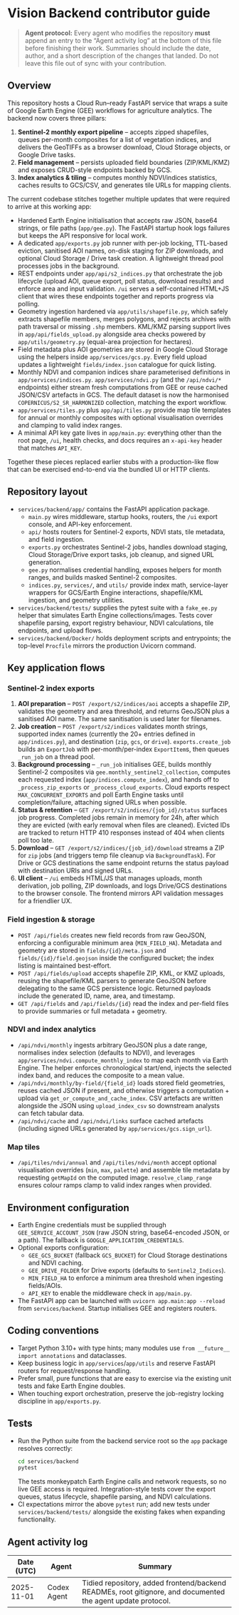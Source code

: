 # Vision Backend contributor guide

> **Agent protocol:** Every agent who modifies the repository **must** append an entry to the “Agent activity log” at the bottom of this file before finishing their work. Summaries should include the date, author, and a short description of the changes that landed. Do not leave this file out of sync with your contribution.

## Overview
This repository hosts a Cloud Run–ready FastAPI service that wraps a suite of
Google Earth Engine (GEE) workflows for agriculture analytics. The backend now
covers three pillars:

1. **Sentinel-2 monthly export pipeline** – accepts zipped shapefiles, queues
   per-month composites for a list of vegetation indices, and delivers the
   GeoTIFFs as a browser download, Cloud Storage objects, or Google Drive tasks.
2. **Field management** – persists uploaded field boundaries (ZIP/KML/KMZ) and
   exposes CRUD-style endpoints backed by GCS.
3. **Index analytics & tiling** – computes monthly NDVI/indices statistics,
   caches results to GCS/CSV, and generates tile URLs for mapping clients.

The current codebase stitches together multiple updates that were required to
arrive at this working app:

- Hardened Earth Engine initialisation that accepts raw JSON, base64 strings, or
  file paths (`app/gee.py`). The FastAPI startup hook logs failures but keeps the
  API responsive for local work.
- A dedicated `app/exports.py` job runner with per-job locking, TTL-based
  eviction, sanitised AOI names, on-disk staging for ZIP downloads, and optional
  Cloud Storage / Drive task creation. A lightweight thread pool processes jobs
  in the background.
- REST endpoints under `app/api/s2_indices.py` that orchestrate the job lifecycle
  (upload AOI, queue export, poll status, download results) and enforce area and
  input validation. `/ui` serves a self-contained HTML+JS client that wires these
  endpoints together and reports progress via polling.
- Geometry ingestion hardened via `app/utils/shapefile.py`, which safely extracts
  shapefile members, merges polygons, and rejects archives with path traversal or
  missing `.shp` members. KML/KMZ parsing support lives in
  `app/api/fields_upload.py` alongside area checks powered by
  `app/utils/geometry.py` (equal-area projection for hectares).
- Field metadata plus AOI geometries are stored in Google Cloud Storage using the
  helpers inside `app/services/gcs.py`. Every field upload updates a lightweight
  `fields/index.json` catalogue for quick listing.
- Monthly NDVI and companion indices share parameterised definitions in
  `app/services/indices.py`. `app/services/ndvi.py` (and the `/api/ndvi/*`
  endpoints) either stream fresh computations from GEE or reuse cached JSON/CSV
  artefacts in GCS. The default dataset is now the harmonised
  `COPERNICUS/S2_SR_HARMONIZED` collection, matching the export workflow.
- `app/services/tiles.py` plus `app/api/tiles.py` provide map tile templates for
  annual or monthly composites with optional visualisation overrides and clamping
  to valid index ranges.
- A minimal API key gate lives in `app/main.py`: everything other than the root
  page, `/ui`, health checks, and docs requires an `x-api-key` header that matches
  `API_KEY`.

Together these pieces replaced earlier stubs with a production-like flow that can
be exercised end-to-end via the bundled UI or HTTP clients.

## Repository layout
- `services/backend/app/` contains the FastAPI application package.
  - `main.py` wires middleware, startup hooks, routers, the `/ui` export console,
    and API-key enforcement.
  - `api/` hosts routers for Sentinel-2 exports, NDVI stats, tile metadata, and
    field ingestion.
  - `exports.py` orchestrates Sentinel-2 jobs, handles download staging, Cloud
    Storage/Drive export tasks, job cleanup, and signed URL generation.
  - `gee.py` normalises credential handling, exposes helpers for month ranges,
    and builds masked Sentinel-2 composites.
  - `indices.py`, `services/`, and `utils/` provide index math, service-layer
    wrappers for GCS/Earth Engine interactions, shapefile/KML ingestion, and
    geometry utilities.
- `services/backend/tests/` supplies the pytest suite with a `fake_ee.py` helper
  that simulates Earth Engine collections/images. Tests cover shapefile parsing,
  export registry behaviour, NDVI calculations, tile endpoints, and upload flows.
- `services/backend/Docker/` holds deployment scripts and entrypoints; the
  top-level `Procfile` mirrors the production Uvicorn command.

## Key application flows

### Sentinel-2 index exports
1. **AOI preparation** – `POST /export/s2/indices/aoi` accepts a shapefile ZIP,
   validates the geometry and area threshold, and returns GeoJSON plus a
   sanitised AOI name. The same sanitisation is used later for filenames.
2. **Job creation** – `POST /export/s2/indices` validates month strings,
   supported index names (currently the 20+ entries defined in `app/indices.py`),
   and destination (`zip`, `gcs`, or `drive`). `exports.create_job` builds an
   `ExportJob` with per-month/per-index `ExportItem`s, then queues `_run_job` on
   a thread pool.
3. **Background processing** – `_run_job` initialises GEE, builds monthly
   Sentinel-2 composites via `gee.monthly_sentinel2_collection`, computes each
   requested index (`app/indices.compute_index`), and hands off to
   `_process_zip_exports` or `_process_cloud_exports`. Cloud exports respect
   `MAX_CONCURRENT_EXPORTS` and poll Earth Engine tasks until completion/failure,
   attaching signed URLs when possible.
4. **Status & retention** – `GET /export/s2/indices/{job_id}/status` surfaces
   job progress. Completed jobs remain in memory for 24h, after which they are
   evicted (with early removal when files are cleaned). Evicted IDs are tracked
   to return HTTP 410 responses instead of 404 when clients poll too late.
5. **Download** – `GET /export/s2/indices/{job_id}/download` streams a ZIP for
   `zip` jobs (and triggers temp file cleanup via `BackgroundTask`). For Drive
   or GCS destinations the same endpoint returns the status payload with
   destination URIs and signed URLs.
6. **UI client** – `/ui` embeds HTML/JS that manages uploads, month derivation,
   job polling, ZIP downloads, and logs Drive/GCS destinations to the browser
   console. The frontend mirrors API validation messages for a friendlier UX.

### Field ingestion & storage
- `POST /api/fields` creates new field records from raw GeoJSON, enforcing a
  configurable minimum area (`MIN_FIELD_HA`). Metadata and geometry are stored in
  `fields/{id}/meta.json` and `fields/{id}/field.geojson` inside the configured
  bucket; the index listing is maintained best-effort.
- `POST /api/fields/upload` accepts shapefile ZIP, KML, or KMZ uploads, reusing
  the shapefile/KML parsers to generate GeoJSON before delegating to the same
  GCS persistence logic. Returned payloads include the generated ID, name, area,
  and timestamp.
- `GET /api/fields` and `/api/fields/{id}` read the index and per-field files to
  provide summaries or full metadata + geometry.

### NDVI and index analytics
- `/api/ndvi/monthly` ingests arbitrary GeoJSON plus a date range, normalises
  index selection (defaults to NDVI), and leverages
  `app/services/ndvi.compute_monthly_index` to map each month via Earth Engine.
  The helper enforces chronological start/end, injects the selected index band,
  and reduces the composite to a mean value.
- `/api/ndvi/monthly/by-field/{field_id}` loads stored field geometries, reuses
  cached JSON if present, and otherwise triggers a computation + upload via
  `get_or_compute_and_cache_index`. CSV artefacts are written alongside the JSON
  using `upload_index_csv` so downstream analysts can fetch tabular data.
- `/api/ndvi/cache` and `/api/ndvi/links` surface cached artefacts (including
  signed URLs generated by `app/services/gcs.sign_url`).

### Map tiles
- `/api/tiles/ndvi/annual` and `/api/tiles/ndvi/month` accept optional
  visualisation overrides (`min`, `max`, `palette`) and assemble tile metadata by
  requesting `getMapId` on the computed image. `resolve_clamp_range` ensures
  colour ramps clamp to valid index ranges when provided.

## Environment configuration
- Earth Engine credentials must be supplied through `GEE_SERVICE_ACCOUNT_JSON`
  (raw JSON string, base64-encoded JSON, or a path). The fallback is
  `GOOGLE_APPLICATION_CREDENTIALS`.
- Optional exports configuration:
  - `GEE_GCS_BUCKET` (fallback `GCS_BUCKET`) for Cloud Storage destinations and
    NDVI caching.
  - `GEE_DRIVE_FOLDER` for Drive exports (defaults to `Sentinel2_Indices`).
  - `MIN_FIELD_HA` to enforce a minimum area threshold when ingesting fields/AOIs.
  - `API_KEY` to enable the middleware check in `app/main.py`.
- The FastAPI app can be launched with `uvicorn app.main:app --reload` from
  `services/backend`. Startup initialises GEE and registers routers.

## Coding conventions
- Target Python 3.10+ with type hints; many modules use `from __future__ import
  annotations` and dataclasses.
- Keep business logic in `app/services`/`app/utils` and reserve FastAPI routers
  for request/response handling.
- Prefer small, pure functions that are easy to exercise via the existing unit
  tests and fake Earth Engine doubles.
- When touching export orchestration, preserve the job-registry locking
  discipline in `app/exports.py`.

## Tests
- Run the Python suite from the backend service root so the `app` package
  resolves correctly:
  ```bash
  cd services/backend
  pytest
  ```
  The tests monkeypatch Earth Engine calls and network requests, so no live GEE
  access is required. Integration-style tests cover the export queues, status
  lifecycle, shapefile parsing, and NDVI calculations.
- CI expectations mirror the above `pytest` run; add new tests under
  `services/backend/tests/` alongside the existing fakes when expanding
  functionality.

## Agent activity log

| Date (UTC) | Agent | Summary |
|------------|-------|---------|
| 2025-11-01 | Codex Agent | Tidied repository, added frontend/backend READMEs, root gitignore, and documented the agent update protocol. |

